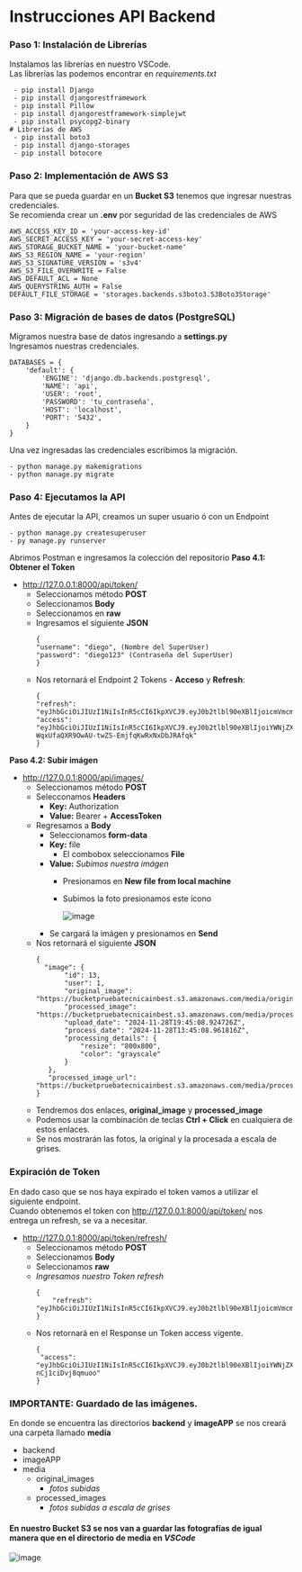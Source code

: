# Instrucciones API Backend
### Paso 1: Instalación de Librerías
Instalamos las librerías en nuestro VSCode.  
Las librerías las podemos encontrar en *requirements.txt*
~~~
 - pip install Django
 - pip install djangorestframework
 - pip install Pillow
 - pip install djangorestframework-simplejwt
 - pip install psycopg2-binary
# Librerías de AWS
 - pip install boto3
 - pip install django-storages
 - pip install botocore
~~~
### Paso 2: Implementación de AWS S3
Para que se pueda guardar en un **Bucket S3** tenemos que ingresar nuestras credenciales.  
Se recomienda crear un **.env** por seguridad de las credenciales de AWS
~~~
AWS_ACCESS_KEY_ID = 'your-access-key-id'
AWS_SECRET_ACCESS_KEY = 'your-secret-access-key'
AWS_STORAGE_BUCKET_NAME = 'your-bucket-name'
AWS_S3_REGION_NAME = 'your-region' 
AWS_S3_SIGNATURE_VERSION = 's3v4' 
AWS_S3_FILE_OVERWRITE = False  
AWS_DEFAULT_ACL = None
AWS_QUERYSTRING_AUTH = False
DEFAULT_FILE_STORAGE = 'storages.backends.s3boto3.S3Boto3Storage'
~~~
### Paso 3: Migración de bases de datos (PostgreSQL)
Migramos nuestra base de datos ingresando a **settings.py**  
Ingresamos nuestras credenciales.
~~~
DATABASES = {
    'default': {
        'ENGINE': 'django.db.backends.postgresql',
        'NAME': 'api',
        'USER': 'root',
        'PASSWORD': 'tu_contraseña',
        'HOST': 'localhost',
        'PORT': '5432',
    }
}
~~~
Una vez ingresadas las credenciales escribimos la migración.
~~~
- python manage.py makemigrations
- python manage.py migrate
~~~
### Paso 4: Ejecutamos la API
Antes de ejecutar la API, creamos un super usuario ó con un Endpoint
~~~
- python manage.py createsuperuser
- py manage.py runserver
~~~
Abrimos Postman e ingresamos la colección del repositorio
**Paso 4.1: Obtener el Token**
- http://127.0.0.1:8000/api/token/
  - Seleccionamos método **POST**
  - Seleccionamos **Body**
  - Seleccionamos en **raw**
  - Ingresamos el siguiente **JSON**
    ~~~
    {
    "username": "diego", (Nombre del SuperUser)
    "password": "diego123" (Contraseña del SuperUser)
    }  
    ~~~
  - Nos retornará el Endpoint 2 Tokens - **Acceso** y **Refresh**:
    ~~~
    {
    "refresh": "eyJhbGciOiJIUzI1NiIsInR5cCI6IkpXVCJ9.eyJ0b2tlbl90eXBlIjoicmVmcmVzaCIsImV4cCI6MTczMjgwNDIxNSwiaWF0IjoxNzMyNzE3ODE1LCJqdGkiOiIxMDVlYTdlYjk2YTI0YTA4YjlmMmY1NmJjOGNiM2VjZSIsInVzZXJfaWQiOjF9.L3dTmI84cAYMmh2J4DkIS_IH2j9eZJCMpHMLDujtrKI",
    "access": "eyJhbGciOiJIUzI1NiIsInR5cCI6IkpXVCJ9.eyJ0b2tlbl90eXBlIjoiYWNjZXNzIiwiZXhwIjoxNzMyNzE4MTE1LCJpYXQiOjE3MzI3MTc4MTUsImp0aSI6ImU4NmMyNmY5ZTY2ZTQzMTFiYmU0NDAxOWFiYmUzYTFlIiwidXNlcl9pZCI6MX0.peB-WqxUfaQXR9OwAU-twZS-EmjfqKwRxNxDbJRAfqk"
    }
    ~~~
**Paso 4.2: Subir imágen**
- http://127.0.0.1:8000/api/images/
    - Seleccionamos método **POST**
    - Selecconamos **Headers**
      - **Key:** Authorization
      - **Value:** Bearer + **AccessToken**
    - Regresamos a **Body**
      - Seleccionamos **form-data**
      - **Key:** file
        - El combobox seleccionamos **File**
      - **Value:** *Subimos nuestra imágen*
        - Presionamos en **New file from local machine**
        - Subimos la foto presionamos este ícono
          
          ![image](https://github.com/user-attachments/assets/0afbf390-dc71-49f0-9d98-02904125ee31)
      - Se cargará la imágen y presionamos en **Send**
    - Nos retornará el siguiente **JSON**
      ~~~
      {
        "image": {
             "id": 13,
             "user": 1,
             "original_image": "https://bucketpruebatecnicainbest.s3.amazonaws.com/media/original_images/mujer_CDWL3eh.jpg",
             "processed_image": "https://bucketpruebatecnicainbest.s3.amazonaws.com/media/processed_images/processed_13.jpg",
             "upload_date": "2024-11-28T19:45:08.924726Z",
             "process_date": "2024-11-28T13:45:08.961816Z",
             "processing_details": {
                 "resize": "800x800",
                 "color": "grayscale"
             }
         },
         "processed_image_url": "https://bucketpruebatecnicainbest.s3.amazonaws.com/media/processed_images/processed_13.jpg"
      }
      ~~~
    - Tendremos dos enlaces, **original_image** y **processed_image**
    - Podemos usar la combinación de teclas **Ctrl + Click** en cualquiera de estos enlaces.
    - Se nos mostrarán las fotos, la original y la procesada a escala de grises.
### Expiración de Token
En dado caso que se nos haya expirado el token vamos a utilizar el siguiente endpoint.  
Cuando obtenemos el token con http://127.0.0.1:8000/api/token/ nos entrega un refresh, se va a necesitar.
- http://127.0.0.1:8000/api/token/refresh/
  - Seleccionamos método **POST**
  - Seleccionamos **Body**
  - Seleccionamos **raw**
  - *Ingresamos nuestro Token refresh*
    ~~~
    {
        "refresh": "eyJhbGciOiJIUzI1NiIsInR5cCI6IkpXVCJ9.eyJ0b2tlbl90eXBlIjoicmVmcmVzaCIsImV4cCI6MTczMjkwNTI0MiwiaWF0IjoxNzMyODE4ODQyLCJqdGkiOiJhZTBjNTY3ZWFmNzg0MzVjYmRlZmQ5MTI5MGFmZTY4YiIsInVzZXJfaWQiOjF9.sVDuJkkqGOeNps4Rrv7R3Qm5WG1ff8_dVLiUYokzCPA"
    }
    ~~~
  - Nos retornará en el Response un Token access vigente.
    ~~~
    {
     "access": "eyJhbGciOiJIUzI1NiIsInR5cCI6IkpXVCJ9.eyJ0b2tlbl90eXBlIjoiYWNjZXNzIiwiZXhwIjoxNzMyODIzODY1LCJpYXQiOjE3MzI4MTg4NDIsImp0aSI6ImMxNzczY2NmODE5YTRlYmNiNzMxZjAxNzNlMWQ3MWE2IiwidXNlcl9pZCI6MX0.ZhlavaHbi6kRoK08pRKk8x0HlzO-nCj1ciDvj8qmuoo"
    } 
    ~~~
### IMPORTANTE: Guardado de las imágenes.  
En donde se encuentra las directorios **backend** y **imageAPP** se nos creará una carpeta llamado **media**  
- backend
- imageAPP
- media
  - original_images
    - *fotos subidas*
  - processed_images
    - *fotos subidas a escala de grises*
 
#### En nuestro Bucket S3 se nos van a guardar las fotografías de igual manera que en el directorio de **media** en *VSCode*
![image](https://github.com/user-attachments/assets/558ef5c4-d1fd-4250-96c4-7e11721e076d)

